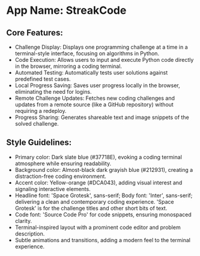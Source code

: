 # **App Name**: StreakCode

## Core Features:

- Challenge Display: Displays one programming challenge at a time in a terminal-style interface, focusing on algorithms in Python.
- Code Execution: Allows users to input and execute Python code directly in the browser, mirroring a coding terminal.
- Automated Testing: Automatically tests user solutions against predefined test cases.
- Local Progress Saving: Saves user progress locally in the browser, eliminating the need for logins.
- Remote Challenge Updates: Fetches new coding challenges and updates from a remote source (like a GitHub repository) without requiring a redeploy.
- Progress Sharing: Generates shareable text and image snippets of the solved challenge.

## Style Guidelines:

- Primary color: Dark slate blue (#37718E), evoking a coding terminal atmosphere while ensuring readability.
- Background color: Almost-black dark grayish blue (#212931), creating a distraction-free coding environment.
- Accent color: Yellow-orange (#DCA043), adding visual interest and signaling interactive elements.
- Headline font: 'Space Grotesk', sans-serif; Body font: 'Inter', sans-serif; delivering a clean and contemporary coding experience. 'Space Grotesk' is for the challenge titles and other short bits of text.
- Code font: 'Source Code Pro' for code snippets, ensuring monospaced clarity.
- Terminal-inspired layout with a prominent code editor and problem description.
- Subtle animations and transitions, adding a modern feel to the terminal experience.